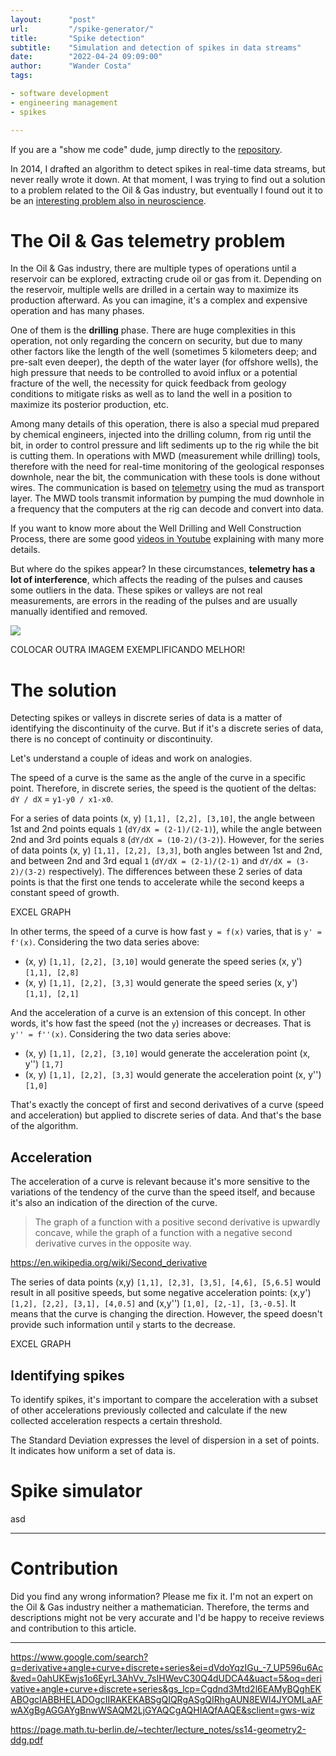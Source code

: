 ```yaml
---
layout:      "post"
url:         "/spike-generator/"
title:       "Spike detection"
subtitle:    "Simulation and detection of spikes in data streams"
date:        "2022-04-24 09:09:00"
author:      "Wander Costa"
tags:

- software development
- engineering management
- spikes

---
```


If you are a "show me code" dude, jump directly to the [repository][repository].

In 2014, I drafted an algorithm to detect spikes in real-time data streams, but never really wrote it down. At that
moment, I was trying to find out a solution to a problem related to the Oil & Gas industry, but eventually I found out
it to be an [interesting problem also in neuroscience][neuroscience].

# The Oil & Gas telemetry problem

In the Oil & Gas industry, there are multiple types of operations until a reservoir can be explored, extracting crude
oil or gas from it. Depending on the reservoir, multiple wells are drilled in a certain way to maximize its production
afterward. As you can imagine, it's a complex and expensive operation and has many phases.

One of them is the **drilling** phase. There are huge complexities in this operation, not only regarding the concern on
security, but due to many other factors like the length of the well (sometimes 5 kilometers deep; and pre-salt even
deeper), the depth of the water layer (for offshore wells), the high pressure that needs to be controlled to avoid
influx or a potential fracture of the well, the necessity for quick feedback from geology conditions to mitigate risks
as well as to land the well in a position to maximize its posterior production, etc.

Among many details of this operation, there is also a special mud prepared by chemical engineers, injected into the
drilling column, from rig until the bit, in order to control pressure and lift sediments up to the rig while the bit is
cutting them. In operations with MWD (measurement while drilling) tools, therefore with the need for real-time
monitoring of the geological responses downhole, near the bit, the communication with these tools is done without wires.
The communication is based on [telemetry][telemetry] using the mud as transport layer. The MWD tools transmit
information by pumping the mud downhole in a frequency that the computers at the rig can decode and convert into data.

If you want to know more about the Well Drilling and Well Construction Process, there are some
good [videos in Youtube][wellconstructionvideo] explaining with many more details.

But where do the spikes appear? In these circumstances, **telemetry has a lot of interference**, which affects the
reading of the pulses and causes some outliers in the data. These spikes or valleys are not real measurements, are
errors in the reading of the pulses and are usually manually identified and removed.

![](https://www.researchgate.net/publication/257709973/figure/fig1/AS:866939387781120@1583705865271/Typical-example-of-noise-in-the-steerable-drilling-downward-command-signal.png)

COLOCAR OUTRA IMAGEM EXEMPLIFICANDO MELHOR!

# The solution

Detecting spikes or valleys in discrete series of data is a matter of identifying the discontinuity of the curve. But if
it's a discrete series of data, there is no concept of continuity or discontinuity.

Let's understand a couple of ideas and work on analogies.

The speed of a curve is the same as the angle of the curve in a specific point. Therefore, in discrete series, the speed
is the quotient of the deltas: `dY / dX` = `y1-y0 / x1-x0`.

For a series of data points (x, y) `[1,1], [2,2], [3,10]`, the angle between 1st and 2nd points
equals `1` (`dY/dX = (2-1)/(2-1)`), while the angle between 2nd and 3rd points equals `8` (`dY/dX = (10-2)/(3-2)`).
However, for the series of data points (x, y) `[1,1], [2,2], [3,3]`, both angles between 1st and 2nd, and between 2nd
and 3rd equal `1` (`dY/dX = (2-1)/(2-1)` and `dY/dX = (3-2)/(3-2)` respectively). The differences between these 2 series
of data points is that the first one tends to accelerate while the second keeps a constant speed of growth.

EXCEL GRAPH

In other terms, the speed of a curve is how fast `y = f(x)` varies, that is `y' = f'(x)`. Considering the two data
series above:

- (x, y) `[1,1], [2,2], [3,10]` would generate the speed series (x, y') `[1,1], [2,8]`
- (x, y) `[1,1], [2,2], [3,3]` would generate the speed series (x, y') `[1,1], [2,1]`

And the acceleration of a curve is an extension of this concept. In other words, it's how fast the speed (not the `y`)
increases or decreases. That is `y'' = f''(x)`. Considering the two data series above:

- (x, y) `[1,1], [2,2], [3,10]` would generate the acceleration point (x, y'') `[1,7]`
- (x, y) `[1,1], [2,2], [3,3]` would generate the acceleration point (x, y'') `[1,0]`

That's exactly the concept of first and second derivatives of a curve (speed and acceleration) but applied to discrete
series of data. And that's the base of the algorithm.

## Acceleration

The acceleration of a curve is relevant because it's more sensitive to the variations of the tendency of the curve than
the speed itself, and because it's also an indication of the direction of the curve.

> The graph of a function with a positive second derivative is upwardly concave, while the graph of a function with a
> negative second derivative curves in the opposite way.

https://en.wikipedia.org/wiki/Second_derivative

The series of data points (x,y) `[1,1], [2,3], [3,5], [4,6], [5,6.5]` would result in all positive speeds, but some
negative acceleration points: (x,y') `[1,2], [2,2], [3,1], [4,0.5]` and (x,y'') `[1,0], [2,-1], [3,-0.5]`. It means that
the curve is changing the direction. However, the speed doesn't provide such information until `y` starts to the
decrease.

EXCEL GRAPH

## Identifying spikes

To identify spikes, it's important to compare the acceleration with a subset of other accelerations previously collected
and calculate if the new collected acceleration respects a certain threshold.

The Standard Deviation expresses the level of dispersion in a set of points. It indicates how uniform a set of data is.



# Spike simulator

asd

---

# Contribution

Did you find any wrong information? Please me fix it. I'm not an expert on the Oil & Gas industry neither a
mathematician. Therefore, the terms and descriptions might not be very accurate and I'd be happy to receive reviews and
contribution to this article.

[neuroscience]: https://www.frontiersin.org/articles/10.3389/fninf.2015.00028/full

[repository]: https://github.com/rwanderc/spikes

[telemetry]: https://glossary.oilfield.slb.com/en/terms/t/telemetry

[wellconstructionvideo]: https://www.youtube.com/watch?v=HHip4mkTrQs

---

https://www.google.com/search?q=derivative+angle+curve+discrete+series&ei=dVdoYqzIGu_-7_UP596u6Ac&ved=0ahUKEwjs1o6EyrL3AhVv_7sIHWevC30Q4dUDCA4&uact=5&oq=derivative+angle+curve+discrete+series&gs_lcp=Cgdnd3Mtd2l6EAMyBQghEKABOgcIABBHELADOgcIIRAKEKABSgQIQRgASgQIRhgAUN8EWI4JYOMLaAFwAXgBgAGGAYgBnwWSAQM2LjGYAQCgAQHIAQfAAQE&sclient=gws-wiz

https://page.math.tu-berlin.de/~techter/lecture_notes/ss14-geometry2-ddg.pdf